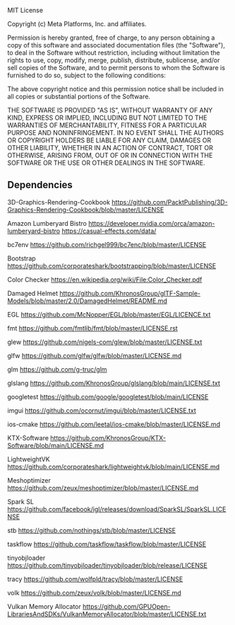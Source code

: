 MIT License

Copyright (c) Meta Platforms, Inc. and affiliates.

Permission is hereby granted, free of charge, to any person obtaining a copy
of this software and associated documentation files (the "Software"), to deal
in the Software without restriction, including without limitation the rights
to use, copy, modify, merge, publish, distribute, sublicense, and/or sell
copies of the Software, and to permit persons to whom the Software is
furnished to do so, subject to the following conditions:

The above copyright notice and this permission notice shall be included in all
copies or substantial portions of the Software.

THE SOFTWARE IS PROVIDED "AS IS", WITHOUT WARRANTY OF ANY KIND, EXPRESS OR
IMPLIED, INCLUDING BUT NOT LIMITED TO THE WARRANTIES OF MERCHANTABILITY,
FITNESS FOR A PARTICULAR PURPOSE AND NONINFRINGEMENT. IN NO EVENT SHALL THE
AUTHORS OR COPYRIGHT HOLDERS BE LIABLE FOR ANY CLAIM, DAMAGES OR OTHER
LIABILITY, WHETHER IN AN ACTION OF CONTRACT, TORT OR OTHERWISE, ARISING FROM,
OUT OF OR IN CONNECTION WITH THE SOFTWARE OR THE USE OR OTHER DEALINGS IN THE
SOFTWARE.

## Dependencies

3D-Graphics-Rendering-Cookbook
https://github.com/PacktPublishing/3D-Graphics-Rendering-Cookbook/blob/master/LICENSE

Amazon Lumberyard Bistro
https://developer.nvidia.com/orca/amazon-lumberyard-bistro
https://casual-effects.com/data/

bc7env
https://github.com/richgel999/bc7enc/blob/master/LICENSE

Bootstrap
https://github.com/corporateshark/bootstrapping/blob/master/LICENSE

Color Checker
https://en.wikipedia.org/wiki/File:Color_Checker.pdf

Damaged Helmet
https://github.com/KhronosGroup/glTF-Sample-Models/blob/master/2.0/DamagedHelmet/README.md

EGL
https://github.com/McNopper/EGL/blob/master/EGL/LICENCE.txt

fmt
https://github.com/fmtlib/fmt/blob/master/LICENSE.rst

glew
https://github.com/nigels-com/glew/blob/master/LICENSE.txt

glfw
https://github.com/glfw/glfw/blob/master/LICENSE.md

glm
https://github.com/g-truc/glm

glslang
https://github.com/KhronosGroup/glslang/blob/main/LICENSE.txt

googletest
https://github.com/google/googletest/blob/main/LICENSE

imgui
https://github.com/ocornut/imgui/blob/master/LICENSE.txt

ios-cmake
https://github.com/leetal/ios-cmake/blob/master/LICENSE.md

KTX-Software
https://github.com/KhronosGroup/KTX-Software/blob/main/LICENSE.md

LightweightVK
https://github.com/corporateshark/lightweightvk/blob/main/LICENSE.md

Meshoptimizer
https://github.com/zeux/meshoptimizer/blob/master/LICENSE.md

Spark SL
https://github.com/facebook/igl/releases/download/SparkSL/SparkSL.LICENSE

stb
https://github.com/nothings/stb/blob/master/LICENSE

taskflow
https://github.com/taskflow/taskflow/blob/master/LICENSE

tinyobjloader
https://github.com/tinyobjloader/tinyobjloader/blob/release/LICENSE

tracy
https://github.com/wolfpld/tracy/blob/master/LICENSE

volk
https://github.com/zeux/volk/blob/master/LICENSE.md

Vulkan Memory Allocator
https://github.com/GPUOpen-LibrariesAndSDKs/VulkanMemoryAllocator/blob/master/LICENSE.txt

